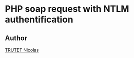 # PHP soap request with NTLM authentification



## Author

<a href="http://www.nicolastrutet.com/">TRUTET Nicolas</a>

